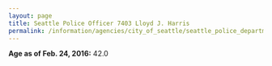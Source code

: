 ```yaml
---
layout: page
title: Seattle Police Officer 7403 Lloyd J. Harris
permalink: /information/agencies/city_of_seattle/seattle_police_department/copbook/7403/
---
```


**Age as of Feb. 24, 2016:** 42.0
